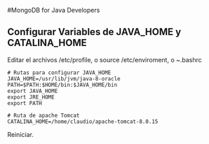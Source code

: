 #MongoDB for Java Developers


## Configurar Variables de JAVA_HOME y CATALINA_HOME

Editar el archivos /etc/profile, o source /etc/enviroment, o ~.bashrc
	
	# Rutas para configurar JAVA_HOME
	JAVA_HOME=/usr/lib/jvm/java-8-oracle
	PATH=$PATH:$HOME/bin:$JAVA_HOME/bin
	export JAVA_HOME
	export JRE_HOME
	export PATH

	# Ruta de apache Tomcat
	CATALINA_HOME=/home/claudio/apache-tomcat-8.0.15


Reiniciar.


	


